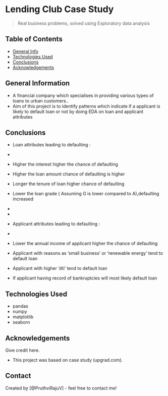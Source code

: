 # Lending Club Case Study
> Real business problems, solved using Exploratory data analysis

## Table of Contents
* [General Info](#general-information)
* [Technologies Used](#technologies-used)
* [Conclusions](#conclusions)
* [Acknowledgements](#acknowledgements)

<!-- You can include any other section that is pertinent to your problem -->

## General Information
- A financial company which specialises in providing various types of loans to urban customers..
- Aim of this project is to identify patterns which indicate if a applicant is likely to default loan or not by doing EDA on loan and applicant attributes

<!-- You don't have to answer all the questions - just the ones relevant to your project. -->

## Conclusions
- Loan attributes leading to defaulting :
- 
-   Higher the interest higher the chance of defaulting
-   Higher the loan amount chance of defaulting is higher
-   Longer the tenure of loan higher chance of defaulting
-   Lower the loan grade ( Assuming G is lower compared to A),defaulting increased
-
-

- Applicant attributes leading to defaulting :
- 
-   Lower the annual income of applicant higher the chance of defaulting
-   Applicant with reasons as ‘small business’ or ‘renewable energy’ tend to default loan
-   Applicant with higher ‘dti’ tend to default loan
-   If applicant having record of bankruptcies will most likely default loan 

<!-- You don't have to answer all the questions - just the ones relevant to your project. -->


## Technologies Used
- pandas
- numpy
- matplotlib
- seaborn

<!-- As the libraries versions keep on changing, it is recommended to mention the version of library used in this project -->

## Acknowledgements
Give credit here.
- This project was based on case study (upgrad.com).


## Contact
Created by [@PruthviRajuV] - feel free to contact me!


<!-- Optional -->
<!-- ## License -->
<!-- This project is open source and available under the [... License](). -->

<!-- You don't have to include all sections - just the one's relevant to your project -->
